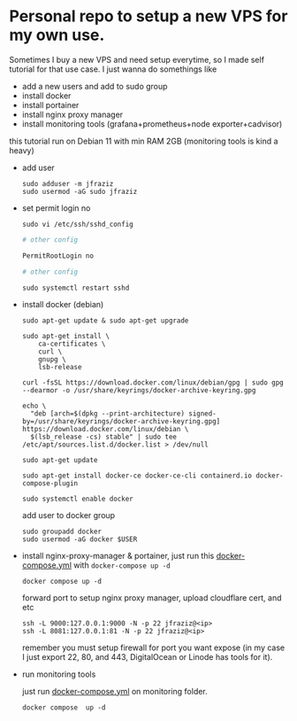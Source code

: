 # Personal repo to setup a new VPS for my own use.

Sometimes I buy a new VPS and need setup everytime, so I made self tutorial for that use case. I just wanna do somethings like
- add a new users and add to sudo group
- install docker
- install portainer
- install nginx proxy manager
- install monitoring tools (grafana+prometheus+node exporter+cadvisor)

this tutorial run on Debian 11 with min RAM 2GB (monitoring tools is kind a heavy)

- add user
  ```terminal
  sudo adduser -m jfraziz
  sudo usermod -aG sudo jfraziz
  ```

- set permit login no
  ```terminal
  sudo vi /etc/ssh/sshd_config
  ```
  
  ```bash
  # other config
  
  PermitRootLogin no
  
  # other config
  ```
  
  ```terminal
  sudo systemctl restart sshd
  ```

- install docker (debian)
  ```terminal
  sudo apt-get update & sudo apt-get upgrade

  sudo apt-get install \
      ca-certificates \
      curl \
      gnupg \
      lsb-release

  curl -fsSL https://download.docker.com/linux/debian/gpg | sudo gpg --dearmor -o /usr/share/keyrings/docker-archive-keyring.gpg

  echo \
    "deb [arch=$(dpkg --print-architecture) signed-by=/usr/share/keyrings/docker-archive-keyring.gpg] https://download.docker.com/linux/debian \
    $(lsb_release -cs) stable" | sudo tee /etc/apt/sources.list.d/docker.list > /dev/null

  sudo apt-get update

  sudo apt-get install docker-ce docker-ce-cli containerd.io docker-compose-plugin

  sudo systemctl enable docker
  ```
  
  add user to docker group
  
  ```terminal
  sudo groupadd docker
  sudo usermod -aG docker $USER
  ```

- install nginx-proxy-manager & portainer, just run this [docker-compose.yml](./docker-compose.yml) with `docker-compose up -d`

  ```terminal
  docker compose up -d
  ```
  
  forward port to setup nginx proxy manager, upload cloudflare cert, and etc
  
  ```terminal
  ssh -L 9000:127.0.0.1:9000 -N -p 22 jfraziz@<ip>
  ssh -L 8081:127.0.0.1:81 -N -p 22 jfraziz@<ip>
  ```

  remember you must setup firewall for port you want expose (in my case I just export 22, 80, and 443, DigitalOcean or Linode has tools for it).

- run monitoring tools

  just run [docker-compose.yml](./monitoring/docker-compose.yml) on monitoring folder.

  ```
  docker compose  up -d 
  ```
